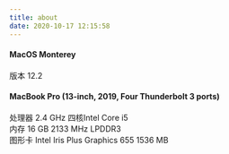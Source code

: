 ```yaml
---
title: about
date: 2020-10-17 12:15:58
---
```

#### MacOS Monterey   
 版本 12.2

#### MacBook Pro (13-inch, 2019, Four Thunderbolt 3 ports)  
处理器 2.4 GHz 四核Intel Core i5  
内存 16 GB 2133 MHz LPDDR3  
图形卡 Intel Iris Plus Graphics 655 1536 MB

